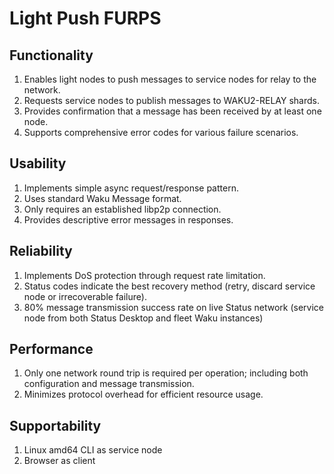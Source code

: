 # Light Push FURPS

## Functionality

1. Enables light nodes to push messages to service nodes for relay to the network.
2. Requests service nodes to publish messages to WAKU2-RELAY shards.
3. Provides confirmation that a message has been received by at least one node.
4. Supports comprehensive error codes for various failure scenarios.

## Usability

1. Implements simple async request/response pattern.
2. Uses standard Waku Message format.
3. Only requires an established libp2p connection.
4. Provides descriptive error messages in responses.

## Reliability

1. Implements DoS protection through request rate limitation.
2. Status codes indicate the best recovery method (retry, discard service node or irrecoverable failure).
3. 80% message transmission success rate on live Status network (service node from both Status Desktop and fleet Waku instances)

## Performance

1. Only one network round trip is required per operation; including both configuration and message transmission.
2. Minimizes protocol overhead for efficient resource usage.

## Supportability

1. Linux amd64 CLI as service node
2. Browser as client